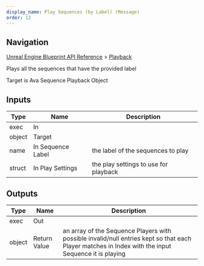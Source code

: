 ```yaml
---
display_name: Play Sequences (by Label) (Message)
order: 12
---
```

## Navigation

[Unreal Engine Blueprint API Reference](https://dev.epicgames.com/documentation/en-us/unreal-engine/BlueprintAPI) > [Playback](https://dev.epicgames.com/documentation/en-us/unreal-engine/BlueprintAPI/Playback)

Plays all the sequences that have the provided label

Target is Ava Sequence Playback Object

## Inputs

| Type | Name | Description |
| --- | --- | --- |
| exec | In |  |
| object | Target |  |
| name | In Sequence Label | the label of the sequences to play |
| struct | In Play Settings | the play settings to use for playback |

## Outputs

| Type | Name | Description |
| --- | --- | --- |
| exec | Out |  |
| object | Return Value | an array of the Sequence Players with possible invalid/null entries kept so that each Player matches in Index with the input Sequence it is playing |
